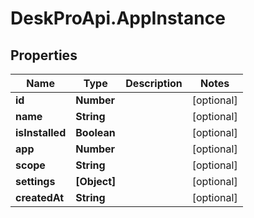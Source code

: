 # DeskProApi.AppInstance

## Properties
Name | Type | Description | Notes
------------ | ------------- | ------------- | -------------
**id** | **Number** |  | [optional] 
**name** | **String** |  | [optional] 
**isInstalled** | **Boolean** |  | [optional] 
**app** | **Number** |  | [optional] 
**scope** | **String** |  | [optional] 
**settings** | **[Object]** |  | [optional] 
**createdAt** | **String** |  | [optional] 



